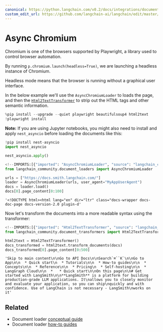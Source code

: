 ```yaml
---
canonical: https://python.langchain.com/v0.2/docs/integrations/document_loaders/async_chromium/
custom_edit_url: https://github.com/langchain-ai/langchain/edit/master/docs/docs/integrations/document_loaders/async_chromium.ipynb
---
```


# Async Chromium

Chromium is one of the browsers supported by Playwright, a library used to control browser automation. 

By running `p.chromium.launch(headless=True)`, we are launching a headless instance of Chromium. 

Headless mode means that the browser is running without a graphical user interface.

In the below example we'll use the `AsyncChromiumLoader` to loads the page, and then the [`Html2TextTransformer`](/docs/integrations/document_transformers/html2text/) to strip out the HTML tags and other semantic information.


```python
%pip install --upgrade --quiet playwright beautifulsoup4 html2text
!playwright install
```

**Note:** If you are using Jupyter notebooks, you might also need to install and apply `nest_asyncio` before loading the documents like this:


```python
!pip install nest-asyncio
import nest_asyncio

nest_asyncio.apply()
```


```python
<!--IMPORTS:[{"imported": "AsyncChromiumLoader", "source": "langchain_community.document_loaders", "docs": "https://api.python.langchain.com/en/latest/document_loaders/langchain_community.document_loaders.chromium.AsyncChromiumLoader.html", "title": "Async Chromium"}]-->
from langchain_community.document_loaders import AsyncChromiumLoader

urls = ["https://docs.smith.langchain.com/"]
loader = AsyncChromiumLoader(urls, user_agent="MyAppUserAgent")
docs = loader.load()
docs[0].page_content[0:100]
```



```output
'<!DOCTYPE html><html lang="en" dir="ltr" class="docs-wrapper docs-doc-page docs-version-2.0 plugin-d'
```


Now let's transform the documents into a more readable syntax using the transformer:


```python
<!--IMPORTS:[{"imported": "Html2TextTransformer", "source": "langchain_community.document_transformers", "docs": "https://api.python.langchain.com/en/latest/document_transformers/langchain_community.document_transformers.html2text.Html2TextTransformer.html", "title": "Async Chromium"}]-->
from langchain_community.document_transformers import Html2TextTransformer

html2text = Html2TextTransformer()
docs_transformed = html2text.transform_documents(docs)
docs_transformed[0].page_content[0:500]
```



```output
'Skip to main content\n\nGo to API Docs\n\nSearch`⌘``K`\n\nGo to App\n\n  * Quick start\n  * Tutorials\n\n  * How-to guides\n\n  * Concepts\n\n  * Reference\n\n  * Pricing\n  * Self-hosting\n\n  * LangGraph Cloud\n\n  *   * Quick start\n\nOn this page\n\n# Get started with LangSmith\n\n**LangSmith** is a platform for building production-grade LLM applications. It\nallows you to closely monitor and evaluate your application, so you can ship\nquickly and with confidence. Use of LangChain is not necessary - LangSmith\nworks on it'
```



## Related

- Document loader [conceptual guide](/docs/concepts/#document-loaders)
- Document loader [how-to guides](/docs/how_to/#document-loaders)